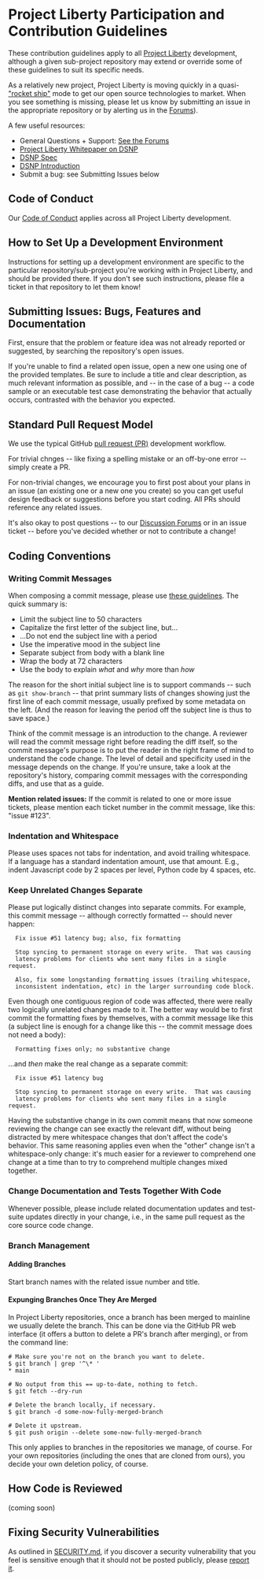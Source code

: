 # Project Liberty Participation and Contribution Guidelines

These contribution guidelines apply to all [Project
Liberty](https://ProjectLiberty.io/) development, although a given
sub-project repository may extend or override some of these guidelines
to suit its specific needs.

As a relatively new project, Project Liberty is moving quickly in a 
quasi-["rocket ship"](https://opentechstrategies.com/archetypes-files/open-source-archetypes-v2.pdf#section*.10) 
mode to get our open source technologies to market.  When you see
something is missing, please let us know by submitting an issue in the
appropriate repository or by alerting us in the
[Forums](https://forums.projectliberty.io/)).

A few useful resources:

- General Questions + Support: [See the Forums](https://forums.projectliberty.io/)
- [Project Liberty Whitepaper on DSNP](https://unfinished.com/wp-content/uploads/dsnp_whitepaper.pdf)
- [DSNP Spec](https://spec.dsnp.org/)
- [DSNP Introduction](https://dsnp.org/introducing-dsnp.html)
- Submit a bug: see Submitting Issues below

## Code of Conduct

Our [Code of Conduct](CODE_OF_CONDUCT.md) applies across all Project Liberty
development.

## How to Set Up a Development Environment 

Instructions for setting up a development environment are specific to
the particular repository/sub-project you're working with in Project
Liberty, and should be provided there.  If you don't see such
instructions, please file a ticket in that repository to let them know!

## Submitting Issues: Bugs, Features and Documentation

First, ensure that the problem or feature idea was not already reported or 
suggested, by searching the repository's open issues.

If you're unable to find a related open issue, open a new one using one of the 
provided templates. Be sure to include a title and clear description, as much 
relevant information as possible, and -- in the case of a bug -- a code sample 
or an executable test case demonstrating the behavior that actually
occurs, contrasted with the behavior you expected.


## Standard Pull Request Model

We use the typical GitHub [pull request
(PR)](https://docs.github.com/en/github/collaborating-with-issues-and-pull-requests/about-pull-requests)
development workflow.

For trivial chnges -- like fixing a spelling mistake or an off-by-one
error -- simply create a PR.

For non-trivial changes, we encourage you to first post about your plans in an issue 
(an existing one or a new one you create) so you can get useful design feedback or 
suggestions before you start coding.  All PRs should reference any related issues.

It's also okay to post questions -- to our 
[Discussion Forums](https://forums.projectliberty.io/) or in an issue
ticket -- before you've decided whether or not to contribute a change!


## Coding Conventions

### Writing Commit Messages

When composing a commit message, please use [these
guidelines](https://chris.beams.io/posts/git-commit/).  The quick
summary is:

* Limit the subject line to 50 characters
* Capitalize the first letter of the subject line, but...
* ...Do not end the subject line with a period
* Use the imperative mood in the subject line
* Separate subject from body with a blank line
* Wrap the body at 72 characters
* Use the body to explain _what_ and _why_ more than _how_

The reason for the short initial subject line is to support commands
-- such as `git show-branch` -- that print summary lists of changes
showing just the first line of each commit message, usually prefixed
by some metadata on the left.  (And the reason for leaving the period
off the subject line is thus to save space.)

Think of the commit message is an introduction to the change.  A
reviewer will read the commit message right before reading the diff
itself, so the commit message's purpose is to put the reader in the
right frame of mind to understand the code change.  The level of
detail and specificity used in the message depends on the change.  If
you're unsure, take a look at the repository's history, comparing
commit messages with the corresponding diffs, and use that as a guide.

**Mention related issues:** If the commit is related to one or more
issue tickets, please mention each ticket number in the commit
message, like this: "issue #123".

### Indentation and Whitespace

Please uses spaces not tabs for indentation, and avoid trailing
whitespace.  If a language has a standard indentation amount, use that
amount.  E.g., indent Javascript code by 2 spaces per level, Python
code by 4 spaces, etc.

### Keep Unrelated Changes Separate

Please put logically distinct changes into separate commits.  For
example, this commit message -- although correctly formatted -- should
never happen:

```
  Fix issue #51 latency bug; also, fix formatting

  Stop syncing to permanent storage on every write.  That was causing
  latency problems for clients who sent many files in a single request.

  Also, fix some longstanding formatting issues (trailing whitespace,
  inconsistent indentation, etc) in the larger surrounding code block.
```

Even though one contiguous region of code was affected, there were
really two logically unrelated changes made to it.  The better way
would be to first commit the formatting fixes by themselves, with a
commit message like this (a subject line is enough for a change like
this -- the commit message does not need a body):

```
  Formatting fixes only; no substantive change
```

...and _then_ make the real change as a separate commit:

```
  Fix issue #51 latency bug

  Stop syncing to permanent storage on every write.  That was causing
  latency problems for clients who sent many files in a single request.
```

Having the substantive change in its own commit means that now someone
reviewing the change can see exactly the relevant diff, without being
distracted by mere whitespace changes that don't affect the code's
behavior.  This same reasoning applies even when the "other" change
isn't a whitespace-only change: it's much easier for a reviewer to
comprehend one change at a time than to try to comprehend multiple
changes mixed together.

### Change Documentation and Tests Together With Code

Whenever possible, please include related documentation updates and
test-suite updates directly in your change, i.e., in the same pull
request as the core source code change.
    

### Branch Management

#### Adding Branches

Start branch names with the related issue number and title.

#### Expunging Branches Once They Are Merged

In Project Liberty repositories, once a branch has been merged to
mainline we usually delete the branch.  This can be done via the
GitHub PR web interface (it offers a button to delete a PR's branch
after merging), or from the command line:

    # Make sure you're not on the branch you want to delete.
    $ git branch | grep '^\* '
    * main

    # No output from this == up-to-date, nothing to fetch.
    $ git fetch --dry-run

    # Delete the branch locally, if necessary.
    $ git branch -d some-now-fully-merged-branch

    # Delete it upstream.
    $ git push origin --delete some-now-fully-merged-branch

This only applies to branches in the repositories we manage, of
course.  For your own repositories (including the ones that are cloned
from ours), you decide your own deletion policy, of course.

## How Code is Reviewed
(coming soon)


## Fixing Security Vulnerabilities

As outlined in [SECURITY.md](https://github.com/LibertyDSNP/meta/blob/main/SECURITY.md),
if you discover a security vulnerability that you feel is sensitive enough that 
it should not be posted publicly, please 
[report it](mailto:security@projectliberty.io).
